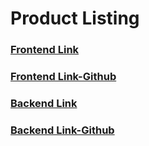 # Product Listing

### [Frontend Link](https://dazzling-agnesi-114948.netlify.app/)
### [Frontend Link-Github](https://limitless-badlands-01612.herokuapp.com/)
### [Backend Link](https://thawing-hollows-71924.herokuapp.com/)
### [Backend Link-Github](https://github.com/abhideepm/crm-backend)
